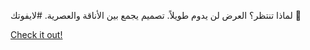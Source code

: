 لماذا تنتظر؟ العرض لن يدوم طويلاً. تصميم يجمع بين الأناقة والعصرية. #لايفوتك 🎁

[Check it out!](https://www.facebook.com/share/17TW2PL6Tj/)